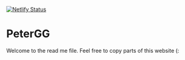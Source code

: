 [![Netlify Status](https://api.netlify.com/api/v1/badges/d42b8baf-28f8-49cf-b34d-b0bb733e257f/deploy-status)](https://app.netlify.com/sites/petergg/deploys)
# PeterGG
Welcome to the read me file. Feel free to copy parts of this website (:
